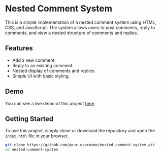 # Nested Comment System

This is a simple implementation of a nested comment system using HTML, CSS, and JavaScript. The system allows users to post comments, reply to comments, and view a nested structure of comments and replies.

## Features

- Add a new comment.
- Reply to an existing comment.
- Nested display of comments and replies.
- Simple UI with basic styling.

## Demo

You can see a live demo of this project [here](#).

## Getting Started

To use this project, simply clone or download the repository and open the `index.html` file in your browser.


```bash
git clone https://github.com/your-username/nested-comment-system.git
cd nested-comment-system
